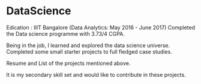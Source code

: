 # DataScience

Edication : IIIT Bangalore (Data Analytics: May 2016 - June 2017) 
Completed the Data science programme with 3.73/4 CGPA.

Being in the job, I learned and explored the data science universe.
Completed some small starter projects to full fledged case studies.

Resume and List of the projects mentioned above.

It is my secondary skill set and would like to contribute in these projects.
